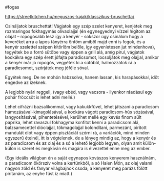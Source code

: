 #fogas 

https://streetkitchen.hu/meguszos-kajak/klasszikus-bruschetta/

Csináljatok bruschettát! Vágjatok egy szép szelet kenyeret, kenjétek meg rozmaringos fokhagymás olívaolajjal (én egynegyednyi vízzel hígítom az olajat – ropogósabb lesz így a kenyér - sokszor úgy csinálom hogy a keveréket arra a lapos tányérra öntöm amiből majd enni is fogok, és a kenyér szelettel szépen kitörlöm belőle, így egyenletesen jut mindenhova), tegyétek be a forró sütőbe vagy éppen a grill alá, amíg pirul, vágjatok kockákra egy szép érett jófajta paradicsomot, locsoljátok meg olajjal, amikor a kenyér már jó ropogós, vegyétek ki a sütőből, halmozzátok rá a paradicsomot, szórjátok meg jóféle sóval.

Egyétek meg. De ne mohón habzsolva, hanem lassan, kis harapásokkal, időt engedve az ízeknek.

A legjobb nyári reggeli, (vagy ebéd, vagy vacsora - ilyenkor ráadásul egy pohár fröccsöt is lehet adni mellé.)

Lehet cifrázni bazsalikommal, vagy kakukkfűvel, lehet játszani a paradicsom hámozásával-kimagolásával, a kockára vágott paradicsom-hús sózásával, langyosításával, pihentetésével, kerülhet mellé egy kevés finom sült paprika, lehet ravaszul fokhagyma konfitot kenni a paradicsom alá, balzsamecettel dióolajjal, tökmagolajjal bolondítani, parmezánt, pirított mandulát diót vagy éppen pisztáciát szórni rá, a variációk, mind minden egyszerű ételnél, itt is végtelenek, de a lényeg mindig az, hogy a kenyér és az paradicsom és az olaj és a só a lehető legjobb legyen, olyan amit külön-külön is szeret és megkíván és magára is élvezettel enne meg az ember.

(Egy ideális világban én a saját egynapos kovászos kenyerem használnám, a paradicsom ökörszív volna a kertünkből, a só Halen Món, az olaj valami nagyon zöld és fanyar világbajnok csoda, a kenyeret meg parázs fölött pirítanám, az enyhe füst íz miatt.)